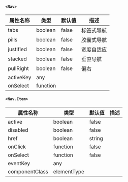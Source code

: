 #### `<Nav>`

属性名称      | 类型       | 默认值   | 描述
--------- | -------- | ----- | -----
tabs      | boolean  | false | 标签式导航
pills     | boolean  | false | 胶囊式导航
justified | boolean  | false | 宽度自适应
stacked   | boolean  | false | 垂直导航
pullRight | boolean  | false | 偏右
activeKey | any      |       |
onSelect  | function |       |

#### `<Nav.Item>`

属性名称           | 类型          | 默认值    | 描述
-------------- | ----------- | ------ | --
active         | boolean     | false  |
disabled       | boolean     | false  |
href           | boolean     | string |
onClick        | function    | false  |
onSelect       | function    | false  |
eventKey       | any         |        |
componentClass | elementType |
